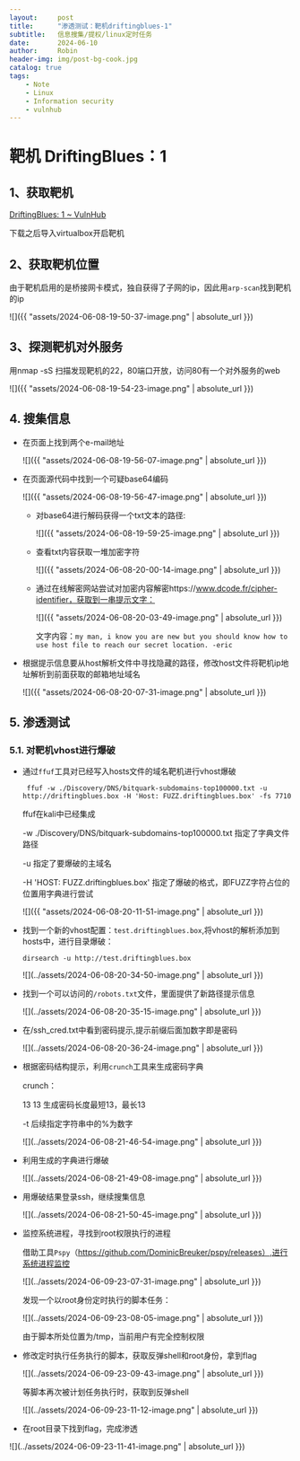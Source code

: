 ```yaml
---
layout:     post
title:      "渗透测试：靶机driftingblues-1"
subtitle:   信息搜集/提权/linux定时任务
date:       2024-06-10
author:     Robin
header-img: img/post-bg-cook.jpg
catalog: true
tags:
    - Note
    - Linux
    - Information security
    - vulnhub
---
```

# 靶机 DriftingBlues：1

## 1、获取靶机

[DriftingBlues: 1 ~ VulnHub](https://www.vulnhub.com/entry/driftingblues-1,625/)

下载之后导入virtualbox开启靶机

## 2、获取靶机位置

由于靶机启用的是桥接网卡模式，独自获得了子网的ip，因此用`arp-scan`找到靶机的ip

![]({{ "assets/2024-06-08-19-50-37-image.png" | absolute_url }})

## 3、探测靶机对外服务

用nmap -sS 扫描发现靶机的22，80端口开放，访问80有一个对外服务的web

![]({{ "assets/2024-06-08-19-54-23-image.png" | absolute_url }})

## 4. 搜集信息

- 在页面上找到两个e-mail地址
  
  ![]({{ "assets/2024-06-08-19-56-07-image.png" | absolute_url }})

- 在页面源代码中找到一个可疑base64编码
  
  ![]({{ "assets/2024-06-08-19-56-47-image.png" | absolute_url }})
  
  - 对base64进行解码获得一个txt文本的路径:
    
    ![]({{ "assets/2024-06-08-19-59-25-image.png" | absolute_url }})
  
  - 查看txt内容获取一堆加密字符
    
    ![]({{ "assets/2024-06-08-20-00-14-image.png" | absolute_url }})
  
  - 通过在线解密网站尝试对加密内容解密https://www.dcode.fr/cipher-identifier，获取到一串提示文字：
    
    ![]({{ "assets/2024-06-08-20-03-49-image.png" | absolute_url }})
    
    文字内容：`my man, i know you are new but you should know how to use host file to reach our secret location. -eric`

- 根据提示信息要从host解析文件中寻找隐藏的路径，修改host文件将靶机ip地址解析到前面获取的邮箱地址域名
  
  ![]({{ "assets/2024-06-08-20-07-31-image.png" | absolute_url }})

## 5. 渗透测试

### 5.1. 对靶机vhost进行爆破

- 通过`ffuf`工具对已经写入hosts文件的域名靶机进行vhost爆破
  
  ```
   ffuf -w ./Discovery/DNS/bitquark-subdomains-top100000.txt -u http://driftingblues.box -H 'Host: FUZZ.driftingblues.box' -fs 7710
  ```
  
  ffuf在kali中已经集成
  
  -w ./Discovery/DNS/bitquark-subdomains-top100000.txt 指定了字典文件路径
  
  -u 指定了要爆破的主域名
  
  -H 'HOST: FUZZ.driftingblues.box' 指定了爆破的格式，即FUZZ字符占位的位置用字典进行尝试
  
  ![]({{ "assets/2024-06-08-20-11-51-image.png" | absolute_url }})

- 找到一个新的vhost配置：`test.driftingblues.box`,将vhost的解析添加到hosts中，进行目录爆破：
  
  `dirsearch -u http://test.driftingblues.box`
  
  ![](../assets/2024-06-08-20-34-50-image.png" | absolute_url }})

- 找到一个可以访问的`/robots.txt`文件，里面提供了新路径提示信息
  
  ![](../assets/2024-06-08-20-35-15-image.png" | absolute_url }})

- 在/ssh_cred.txt中看到密码提示,提示前缀后面加数字即是密码
  
  ![](../assets/2024-06-08-20-36-24-image.png" | absolute_url }})

- 根据密码结构提示，利用`crunch`工具来生成密码字典
  
  crunch：
  
  13 13 生成密码长度最短13，最长13
  
  -t 后续指定字符串中的%为数字
  
  ![](../assets/2024-06-08-21-46-54-image.png" | absolute_url }})

- 利用生成的字典进行爆破
  
  ![](../assets/2024-06-08-21-49-08-image.png" | absolute_url }})

- 用爆破结果登录ssh，继续搜集信息
  
  ![](../assets/2024-06-08-21-50-45-image.png" | absolute_url }})

- 监控系统进程，寻找到root权限执行的进程
  
  借助工具`Pspy`（https://github.com/DominicBreuker/pspy/releases）,进行系统进程监控
  
  ![](../assets/2024-06-09-23-07-31-image.png" | absolute_url }})
  
  发现一个以root身份定时执行的脚本任务：
  
  ![](../assets/2024-06-09-23-08-05-image.png" | absolute_url }})
  
  由于脚本所处位置为/tmp，当前用户有完全控制权限

- 修改定时执行任务执行的脚本，获取反弹shell和root身份，拿到flag
  
  ![](../assets/2024-06-09-23-09-43-image.png" | absolute_url }})
  
  等脚本再次被计划任务执行时，获取到反弹shell
  
  ![](../assets/2024-06-09-23-11-12-image.png" | absolute_url }})

- 在root目录下找到flag，完成渗透

![](../assets/2024-06-09-23-11-41-image.png" | absolute_url }})
